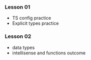 ### Lesson 01

- TS config practice
- Explicit types practice

### Lesson 02

- data types
- intellisense and functions outcome
